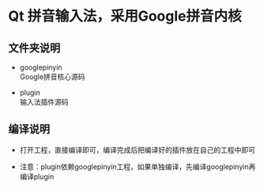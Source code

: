 # Qt 拼音输入法，采用Google拼音内核

## 文件夹说明

* googlepinyin<br>
Google拼音核心源码<br>

* plugin<br>
输入法插件源码<br>

## 编译说明
* 打开工程，直接编译即可，编译完成后把编译好的插件放在自己的工程中即可<br>
    
* 注意：plugin依赖googlepinyin工程，如果单独编译，先编译googlepinyin再编译plugin<br>
